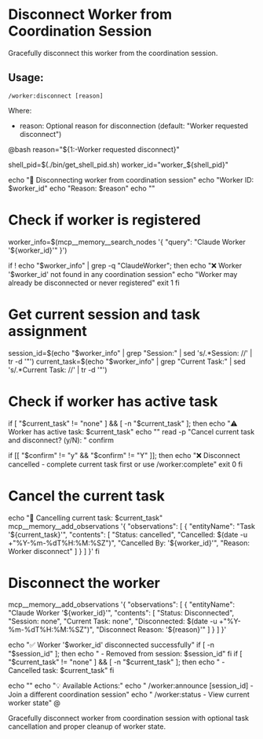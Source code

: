 # Disconnect Worker from Coordination Session

Gracefully disconnect this worker from the coordination session.

## Usage:
```
/worker:disconnect [reason]
```

Where:
- reason: Optional reason for disconnection (default: "Worker requested disconnect")

@bash
reason="${1:-Worker requested disconnect}"

shell_pid=$(./bin/get_shell_pid.sh)
worker_id="worker_${shell_pid}"

echo "👋 Disconnecting worker from coordination session"
echo "Worker ID: $worker_id"
echo "Reason: $reason"
echo ""

# Check if worker is registered
worker_info=$(mcp__memory__search_nodes '{
  "query": "Claude Worker '${worker_id}'"
}')

if ! echo "$worker_info" | grep -q "ClaudeWorker"; then
  echo "❌ Worker '$worker_id' not found in any coordination session"
  echo "Worker may already be disconnected or never registered"
  exit 1
fi

# Get current session and task assignment
session_id=$(echo "$worker_info" | grep "Session:" | sed 's/.*Session: //' | tr -d '"')
current_task=$(echo "$worker_info" | grep "Current Task:" | sed 's/.*Current Task: //' | tr -d '"')

# Check if worker has active task
if [ "$current_task" != "none" ] && [ -n "$current_task" ]; then
  echo "⚠️  Worker has active task: $current_task"
  echo ""
  read -p "Cancel current task and disconnect? (y/N): " confirm
  
  if [[ "$confirm" != "y" && "$confirm" != "Y" ]]; then
    echo "❌ Disconnect cancelled - complete current task first or use /worker:complete"
    exit 0
  fi
  
  # Cancel the current task
  echo "🚫 Cancelling current task: $current_task"
  mcp__memory__add_observations '{
    "observations": [
      {
        "entityName": "Task '${current_task}'",
        "contents": [
          "Status: cancelled",
          "Cancelled: $(date -u +"%Y-%m-%dT%H:%M:%SZ")",
          "Cancelled By: '${worker_id}'",
          "Reason: Worker disconnect"
        ]
      }
    ]
  }'
fi

# Disconnect the worker
mcp__memory__add_observations '{
  "observations": [
    {
      "entityName": "Claude Worker '${worker_id}'",
      "contents": [
        "Status: Disconnected",
        "Session: none",
        "Current Task: none",
        "Disconnected: $(date -u +"%Y-%m-%dT%H:%M:%SZ")",
        "Disconnect Reason: '${reason}'"
      ]
    }
  ]
}'

echo "✅ Worker '$worker_id' disconnected successfully"
if [ -n "$session_id" ]; then
  echo "   - Removed from session: $session_id"
fi
if [ "$current_task" != "none" ] && [ -n "$current_task" ]; then
  echo "   - Cancelled task: $current_task"
fi

echo ""
echo "💡 Available Actions:"
echo "   /worker:announce [session_id] - Join a different coordination session"
echo "   /worker:status - View current worker state"
@

Gracefully disconnect worker from coordination session with optional task cancellation and proper cleanup of worker state.